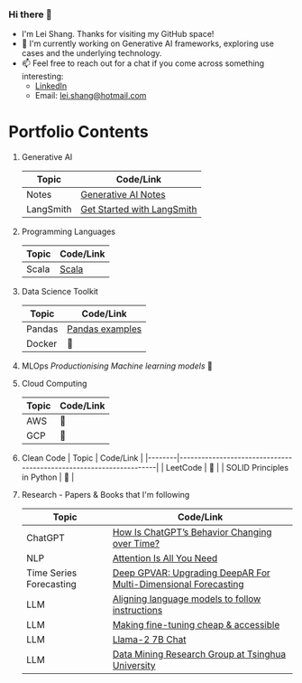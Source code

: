 ### Hi there 👋

<!--
**lshang0311/lshang0311** is a ✨ _special_ ✨ repository because its `README.md` (this file) appears on your GitHub profile.

Here are some ideas to get you started:

- 🔭 I’m currently working on ...
- 🌱 I’m currently learning ...
- 👯 I’m looking to collaborate on ...
- 🤔 I’m looking for help with ...
- 💬 Ask me about ...
- 📫 How to reach me: ...
- 😄 Pronouns: ...
- ⚡ Fun fact: ...
-->
- I'm Lei Shang. Thanks for visiting my GitHub space!
- 🔭 I'm currently working on Generative AI frameworks, exploring use cases and the underlying technology.
- 📫 Feel free to reach out for a chat if you come across something interesting:
     - [LinkedIn](https://www.linkedin.com/in/lei-shang-929590114/)
     - Email: lei.shang@hotmail.com

# Portfolio Contents

1. Generative AI
   
     | Topic  | Code/Link                                                          |
     |--------|--------------------------------------------------------------------|
     | Notes  |   [Generative AI Notes](https://github.com/lshang0311/genai-notes) |
     | LangSmith | [Get Started with LangSmith](https://medium.com/@lei.shang/getting-started-with-langsmith-a-step-by-step-walkthrough-a5ca09adca43)|

3. Programming Languages
   
     | Topic  | Code/Link                                                          |
     |--------|--------------------------------------------------------------------|
     | Scala  |   [Scala](https://github.com/lshang0311/fun-with-weather-scala)    |

4. Data Science Toolkit
   
     | Topic  | Code/Link                                                          |
     |--------|--------------------------------------------------------------------|
     | Pandas | [Pandas examples](https://github.com/lshang0311/pandas-examples)   |
     | Docker |             🚧                                                     |
   
5. MLOps
   *Productionising Machine learning models*
   🚧
   
7. Cloud Computing
   
     | Topic  | Code/Link                                                          |
     |--------|--------------------------------------------------------------------|
     | AWS    |  🚧  |
     | GCP    |             🚧                                                     |

8. Clean Code
     | Topic  | Code/Link                                                          |
     |--------|--------------------------------------------------------------------|
     | LeetCode   |  🚧  |
     | SOLID Principles in Python       |             🚧                                                     |

9. Research - Papers & Books that I'm following

     | Topic   | Code/Link                                                          |
     |---------|--------------------------------------------------------------------|
     | ChatGPT | [How Is ChatGPT’s Behavior Changing over Time?](https://arxiv.org/pdf/2307.09009.pdf])|
     | NLP     | [Attention Is All You Need](https://arxiv.org/pdf/1706.03762.pdf)  |
     | Time Series Forecasting | [Deep GPVAR: Upgrading DeepAR For Multi-Dimensional Forecasting](https://medium.com/towards-data-science/deep-gpvar-upgrading-deepar-for-multi-dimensional-forecasting-e39204d90af3) |
     | LLM     | [Aligning language models to follow instructions](https://openai.com/research/instruction-following) |
     | LLM     | [Making fine-tuning cheap & accessible](https://arxiv.org/abs/2106.09685) |
     | LLM     | [Llama-2 7B Chat](https://huggingface.co/spaces/huggingface-projects/llama-2-7b-chat) |
     | LLM     | [Data Mining Research Group at Tsinghua University](https://huggingface.co/THUDM)

                                                         
    

